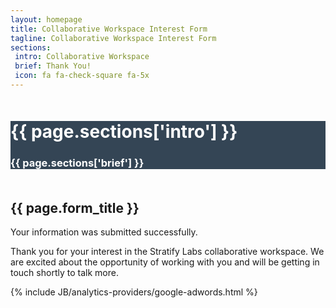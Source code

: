 ```yaml
---
layout: homepage
title: Collaborative Workspace Interest Form
tagline: Collaborative Workspace Interest Form
sections:
 intro: Collaborative Workspace
 brief: Thank You!
 icon: fa fa-check-square fa-5x
---
```


<div style="background: #344555; color: #fff;">
<div class="container">
	<div class="row" style="margin-top: 50px; margin-bottom: 50px;">
		<div class="col-md-3 text-center">
			<h1><i class="{{ page.sections['icon'] }}"></i></h1>
		</div>
		<div class="col-md-9">
			<h1><b>{{ page.sections['intro'] }}</b></h1>
			<h3>{{ page.sections['brief'] }}</h3>
		</div>
	</div>
</div>
</div>

<section class="content-section">
	<div class="container">
		<h2 class="section-heading">{{ page.form_title }}</h2>
    	<div class="alert alert-success" role="alert"> Your information was submitted successfully.</div>
    	<p>Thank you for your interest in the Stratify Labs collaborative workspace. We are excited about the opportunity of working with you and will be getting in touch shortly to talk more.</p>
	</div>
</section>

{% include JB/analytics-providers/google-adwords.html %}